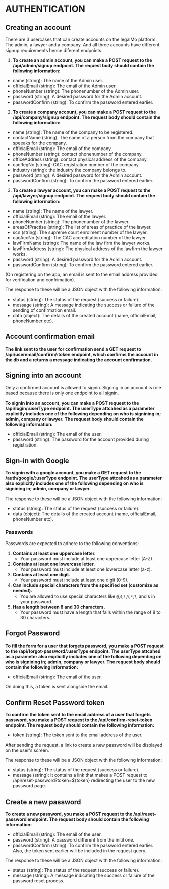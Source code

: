 # AUTHENTICATION
## Creating an account
There are 3 usercases that can create accounts on the legalMo platform. The admin, a lawyer and a company. And all three accounts have different signup requirements hence diferent endpoints.

1. **To create an admin account, you can make a POST request to the /api/admin/signup endpoint. The request body should contain the following information:**
  - name (string): The name of the Admin user.
  - officialEmail (string): The email of the Admin user.
  - phoneNumber (string): The phonenumber of the Admin user.
  - password (string): A desired password for the Admin account.
  - passwordConfirm (string): To confirm the password entered earlier.

2. **To create a company account, you can make a POST request to the /api/company/signup endpoint. The request body should contain the following information:**
  - name (string): The name of the company to be registered.
  - contactName (string): The name of a person from the company that speeaks for the company.
  - officialEmail (string): The email of the company.
  - phoneNumber (string): contact phonenumber of the company.
  - officeAddress (string): contact physical address of the company.
  - cacRegNo (string): CAC registration number of the company.
  - industry (string): the industry the company belongs to.
  - password (string): A desired password for the Admin account.
  - passwordConfirm (string): To confirm the password entered earlier.

3. **To create a lawyer account, you can make a POST request to the /api/lawyer/signup endpoint. The request body should contain the following information:**
  - name (string): The name of the lawyer.
  - officialEmail (string): The email of the lawyer.
  - phoneNumber (string): The phonenumber of the lawyer.
  - areasOfPractise (string): The list of areas of practice of the lawyer.
  - scn (string): The supreme court enrolment number of the lawyer.
  - cacAccNo (string): The CAC accreditation number of the lawyer.
  - lawFirmName (string): The name of the law firm the lawyer works.
  - lawFirmAddress (string): The physical address of the lawfirm the lawyer works.
  - password (string): A desired password for the Admin account.
  - passwordConfirm (string): To confirm the password entered earlier.

(On registering on the app, an email is sent to the email address provided for verification and confrimation).

The response to these will be a JSON object with the following information:

 - status (string): The status of the request (success or failure).
 - message (string): A message indicating the success or failure of the sending of confirmation email.
 - data (object): The details of the created account (name, officialEmail, phoneNumber etc).

 ## Account confirmation email
**The link sent to the user for confirmation send a GET request to /api/useremail/confirm/:token endpoint, which confirms the account in the db and a returns a message indicating the account confirmation.**

## Signing into an account

Only a confirmed account is allowed to signin. 
Signing in an account is role based because there is only one endpoint to all signin.

**To signin into an account, you can make a POST request to the /api/login/:userType endpoint. The userType attcahed as a parameter explicitly includes one of the following depending on who is signining in; admin, company or lawyer.** 
**The request body should contain the following information:**
 - officialEmail (string): The email of the user.
 - password (string): The password for the account provided during registration.

## Sign-in with Google
**To signin with a google account, you make a GET request to the /auth/google/:userType endpoint. The userType attcahed as a parameter also explicitly includes one of the following depending on who is signining in; admin, company or lawyer.** 

The response to these will be a JSON object with the following information:
 - status (string): The status of the request (success or failure).
 - data (object): The details of the created account (name, officialEmail, phoneNumber etc).

### Passwords
Passwords are expected to adhere to the following conventions:
1. **Contains at least one uppercase letter.**
   - Your password must include at least one uppercase letter (A-Z).
2. **Contains at least one lowercase letter.**
   - Your password must include at least one lowercase letter (a-z).
3. **Contains at least one digit.**
   - Your password must include at least one digit (0-9).
4. **Can include special characters from the specified set (customize as needed).**
   - You are allowed to use special characters like `@`,`$`,`!`,`%`,`*`,`?`, and `&` in your password. 
5. **Has a length between 8 and 30 characters.**
   - Your password must have a length that falls within the range of 8 to 30 characters.

## Forgot Password
**To fill the form for a user that forgets password, you make a POST request to the /api/forgot-password/:userType endpoint. The userType attcahed as a parameter also explicitly includes one of the following depending on who is signining in; admin, company or lawyer. The request body should contain the following information:**
  - officialEmail (string): The email of the user.

On doing this, a token is sent alongside the email.
## Confirm Reset Password token
**To confirm the token sent to the email address of a user that forgets password, you make a POST request to the /api/confirm-reset-token endpoint. The request body should contain the following information:**
  - token (string): The token sent to the email address of the user.

After sending the request, a link to create a new password will be displayed on the user's screen. 

The response to these will be a JSON object with the following information:
 - status (string): The status of the request (success or failure).
 - message (string): It contains a link that makes a POST request to /api/reset-password?token=${token} redirecting the user to the new password page.
## Create a new password
**To create a new password, you make a POST request to the /api/reset-password endpoint. The request body should contain the following information:**
  - officialEmail (string): The email of the user.
  - password (string): A password different from the initil one.
  - passwordConfirm (string): To confirm the password entered earlier.
Also, the token sent earlier will be included in the request query.

The response to these will be a JSON object with the following information:
 - status (string): The status of the request (success or failure).
 - message (string):  A message indicating the success or failure of the password reset process.
